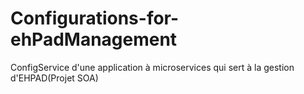 # Configurations-for-ehPadManagement
ConfigService d'une application à microservices qui sert à la gestion d'EHPAD(Projet SOA)
